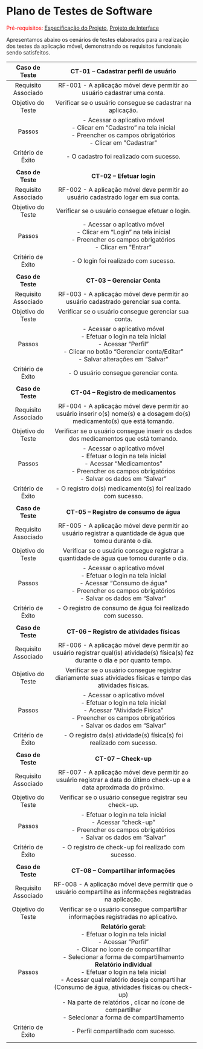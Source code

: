 # Plano de Testes de Software

<span style="color:red">Pré-requisitos: <a href="2-Especificação do Projeto.md"> Especificação do Projeto</a></span>, <a href="3-Projeto de Interface.md"> Projeto de Interface</a>

Apresentamos abaixo os cenários de testes elaborados para a realização dos testes da aplicação móvel, demonstrando os requisitos funcionais sendo satisfeitos.
 
| **Caso de Teste** 	| **CT-01 – Cadastrar perfil de usuário** 	|
|:---:	|:---:	|
|	Requisito Associado 	| RF-001 - A aplicação móvel deve permitir ao usuário cadastrar uma conta. |
| Objetivo do Teste 	| Verificar se o usuário consegue se cadastrar na aplicação. |
| Passos 	| - Acessar o aplicativo móvel <br> - Clicar em “Cadastro” na tela inicial <br> - Preencher os campos obrigatórios <br> - Clicar em "Cadastrar" |
|Critério de Êxito | - O cadastro foi realizado com sucesso. |
|  	|  	|
| **Caso de Teste** 	| **CT-02 – Efetuar login** 	|
|	Requisito Associado 	| RF-002 - A aplicação móvel deve permitir ao usuário cadastrado logar em sua conta.  |
| Objetivo do Teste 	| Verificar se o usuário consegue efetuar o login. |
| Passos 	| - Acessar o aplicativo móvel <br> - Clicar em “Login” na tela inicial <br> - Preencher os campos obrigatórios <br> - Clicar em "Entrar" |
|Critério de Êxito | - O login foi realizado com sucesso. |
|  	|  	|
| **Caso de Teste** 	| **CT-03 – Gerenciar Conta** 	|
|	Requisito Associado 	| RF-003 - A aplicação móvel deve permitir ao usuário cadastrado gerenciar sua conta.  |
| Objetivo do Teste 	| Verificar se o usuário consegue gerenciar sua conta. |
| Passos 	| - Acessar o aplicativo móvel <br> - Efetuar o login na tela inicial <br> - Acessar “Perfil” <br> - Clicar no botão “Gerenciar conta/Editar” <br> - Salvar alterações em “Salvar” |
|Critério de Êxito | - O usuário consegue gerenciar conta. |
|  	|  	|
| **Caso de Teste** 	| **CT-04 – Registro de medicamentos** 	|
|	Requisito Associado 	| RF-004 - A aplicação móvel deve permitir ao usuário inserir o(s) nome(s) e a dosagem do(s) medicamento(s) que está tomando.  |
| Objetivo do Teste 	| Verificar se o usuário consegue inserir os dados dos medicamentos que está tomando. |
| Passos 	| - Acessar o aplicativo móvel <br> - Efetuar o login na tela inicial <br> - Acessar “Medicamentos” <br> - Preencher os campos obrigatórios <br> - Salvar os dados em “Salvar” |
|Critério de Êxito | - O registro do(s) medicamento(s) foi realizado com sucesso.  |
|  	|  	|
| **Caso de Teste** 	| **CT-05 – Registro de consumo de água** 	|
|	Requisito Associado 	| RF-005 - A aplicação móvel deve permitir ao usuário registrar a quantidade de água que tomou durante o dia.  |
| Objetivo do Teste 	| Verificar se o usuário consegue registrar a quantidade de água que tomou durante o dia.  |
| Passos 	| - Acessar o aplicativo móvel <br> - Efetuar o login na tela inicial <br> - Acessar “Consumo de água” <br> - Preencher os campos obrigatórios <br> - Salvar os dados em “Salvar” |
|Critério de Êxito | - O registro de consumo de água foi realizado com sucesso.  |
|  	|  	|
| **Caso de Teste** 	| **CT-06 – Registro de atividades físicas** 	|
|	Requisito Associado 	| RF-006 - A aplicação móvel deve permitir ao usuário registrar qual(is) atividade(s) física(s) fez durante o dia e por quanto tempo. |
| Objetivo do Teste 	| Verificar se o usuário consegue registrar diariamente suas atividades físicas e tempo das atividades físicas.  |
| Passos 	| - Acessar o aplicativo móvel <br> - Efetuar o login na tela inicial <br> - Acessar “Atividade Física” <br> - Preencher os campos obrigatórios <br> - Salvar os dados em “Salvar” |
|Critério de Êxito | - O registro da(s) atividade(s) física(s) foi realizado com sucesso.   |
|  	|  	|
| **Caso de Teste** 	| **CT-07 – Check-up** 	|
|	Requisito Associado 	| RF-007 - A aplicação móvel deve permitir ao usuário registrar a data do último check-up e a data aproximada do próximo. |
| Objetivo do Teste 	| Verificar se o usuário consegue registrar seu check-up. |
| Passos 	|  - Efetuar o login na tela inicial <br> - Acessar “check-up” <br> - Preencher os campos obrigatórios <br> - Salvar os dados em “Salvar”|
|Critério de Êxito |  - O registro de check-up foi realizado com sucesso. |
|  	|  	|
| **Caso de Teste** 	| **CT-08 – Compartilhar informações** 	|
|	Requisito Associado 	| RF-008 - A aplicação móvel deve permitir que o usuário compartilhe as informações registradas na aplicação. |
| Objetivo do Teste 	| Verificar se o usuário consegue compartilhar informações registradas no aplicativo.  |
| Passos 	| **Relatório geral:** <br> - Efetuar o login na tela inicial <br> - Acessar “Perfil” <br> - Clicar no ícone de compartilhar <br> - Selecionar a forma de compartilhamento <br> **Relatório individual** <br> - Efetuar o login na tela inicial <br> - Acessar qual relatório deseja compartilhar (Consumo de água, atividades físicas ou check-up) <br> - Na parte de relatórios , clicar no ícone de compartilhar <br> - Selecionar a forma de compartilhamento  |
|Critério de Êxito | - Perfil compartilhado com sucesso.   |
|  	|  	|
